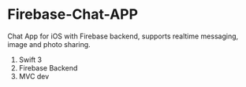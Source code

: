 # Firebase-Chat-APP
Chat App for iOS with Firebase backend, supports realtime messaging, image and photo sharing.
1. Swift 3
2. Firebase Backend
3. MVC dev 



